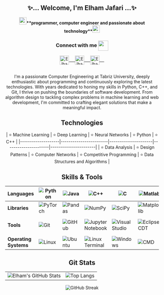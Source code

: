 <div align="center">
  <h2><strong>✨... Welcome, I'm Elham Jafari ...✨</strong></h2>
  <img src="https://github.com/rajput2107/rajput2107/blob/master/Assets/Earth.gif" width="24px"><strong>**programmer, computer engineer and passionate about technology**</strong><img src="https://github.com/rajput2107/rajput2107/blob/master/Assets/Earth.gif" width="24px">

<div align="center">
  <h3 align="center">Connect with me <img align="center" src="https://github.com/rajput2107/rajput2107/blob/master/Assets/Handshake.gif" height="33px" /></h3> 
</div>
<p align="center">
  <a href="https://www.linkedin.com/in/elhamm-jafari" target="blank">
    <img align="center" alt="Elham's LinkedIn" width="30px" src="https://www.vectorlogo.zone/logos/linkedin/linkedin-icon.svg" /> &nbsp; &nbsp;
  </a>
  <a href="https://github.com/jElhamm" target="blank">
    <img align="center" alt="Elham's GitHub" width="30px" src="https://www.vectorlogo.zone/logos/github/github-icon.svg" /> &nbsp; &nbsp;
  </a>
  <a href="mailto:elhamjafari200312@gmail.com" target="blank">
    <img align="center" alt="Elham's Email" width="30px" src="https://www.vectorlogo.zone/logos/gmail/gmail-icon.svg" /> &nbsp; &nbsp;
  </a>
</p>


## 
I'm a passionate Computer Engineering at Tabriz University, deeply enthusiastic about programming and continuously exploring the latest technologies. With years dedicated to honing my skills in Python, C++, and Git, I thrive on pushing the boundaries of software development. From algorithm design to tackling complex problems in machine learning and web development, I'm committed to crafting elegant solutions that make a meaningful impact.

## Technologies
<div align="center">
| ⭐️ Machine Learning  | ⭐️ Deep Learning  | ⭐️ Neural Networks  | ⭐️ Python  |  ⭐️ C++   |
|--------------------|------------------------|----------------------|----------------------|-----------------------|
| ⭐️ Data Analysis   |  ⭐️ Design Patterns   |  ⭐️ Computer Networks  | ⭐️ Competitive Programming  | ⭐️ Data Structures and Algorithms |
</div>


## Skills & Tools

<div align="center">

| Languages   | ![Python](https://img.shields.io/badge/-Python-333333?style=flat&logo=python) | ![Java](https://img.shields.io/badge/-Java-333333?style=flat&logo=java) | ![C++](https://img.shields.io/badge/-C++-333333?style=flat&logo=c%2B%2B)  | ![C](https://img.shields.io/badge/-C-333333?style=flat&logo=c)    | ![Matlab](https://img.shields.io/badge/-Matlab-333333?style=flat&logo=mathworks) | ![Prolog](https://img.shields.io/badge/-Prolog-333333?style=flat) | ![Verilog](https://img.shields.io/badge/-Verilog-333333?style=flat) | ![Assembly](https://img.shields.io/badge/-Assembly-333333?style=flat) | ![PHP](https://img.shields.io/badge/-PHP-333333?style=flat&logo=php) | ![HTML](https://img.shields.io/badge/-HTML-333333?style=flat&logo=html5) | ![CSS](https://img.shields.io/badge/-CSS-333333?style=flat&logo=css3) | ![LaTeX](https://img.shields.io/badge/-LaTeX-333333?style=flat&logo=latex)  |
|-------------|-------|------|------|------|-------|--------|---------|----------|-----|------|-----|--------|
| **Libraries**   | ![PyTorch](https://img.shields.io/badge/-PyTorch-333333?style=flat&logo=pytorch) | ![Pandas](https://img.shields.io/badge/-Pandas-333333?style=flat&logo=pandas) | ![NumPy](https://img.shields.io/badge/-NumPy-333333?style=flat&logo=numpy) | ![SciPy](https://img.shields.io/badge/-SciPy-333333?style=flat&logo=scipy) | ![Matplotlib](https://img.shields.io/badge/-Matplotlib-333333?style=flat&logo=matplotlib) | ![Scikit-learn](https://img.shields.io/badge/-Scikit--learn-333333?style=flat) | ![TensorFlow](https://img.shields.io/badge/-TensorFlow-333333?style=flat&logo=tensorflow) | ![Shark](https://img.shields.io/badge/-Shark-333333?style=flat&logo=shark) | ![STL](https://img.shields.io/badge/-STL-333333?style=flat&logo=c%2B%2B) | ![Eigen](https://img.shields.io/badge/-Eigen-333333?style=flat&logo=eigen) | ![Dlib](https://img.shields.io/badge/-Dlib-333333?style=flat&logo=dlib)| ![Keras](https://img.shields.io/badge/-Keras-333333?style=flat&logo=keras) | 
| **Tools**       | ![Git](https://img.shields.io/badge/-Git-333333?style=flat&logo=git) | ![GitHub](https://img.shields.io/badge/-GitHub-333333?style=flat&logo=github) | ![Jupyter Notebook](https://img.shields.io/badge/-Jupyter%20Notebook-333333?style=flat&logo=jupyter) | ![Visual Studio](https://img.shields.io/badge/-Visual%20Studio-333333?style=flat&logo=visual-studio) | ![Eclipse CDT](https://img.shields.io/badge/-Eclipse%20CDT-333333?style=flat&logo=eclipse) | ![Code::Blocks](https://img.shields.io/badge/-Code::Blocks-333333?style=flat&logo=codeblocks)         | ![pytest](https://img.shields.io/badge/-pytest-333333?style=flat&logo=pytest) | ![Proteus](https://img.shields.io/badge/-Proteus-333333?style=flat) | ![Terminal](https://img.shields.io/badge/-Terminal-333333?style=flat&logo=terminal) | ![Tracer Packet](https://img.shields.io/badge/-Tracer%20Packet-333333?style=flat) | ![Wireshark](https://img.shields.io/badge/-Wireshark-333333?style=flat) | ![MySQL](https://img.shields.io/badge/-MySQL-333333?style=flat&logo=mysql)|
| **Operating Systems**  | ![Linux](https://img.shields.io/badge/-Linux-333333?style=flat&logo=linux) | ![Ubuntu](https://img.shields.io/badge/-Ubuntu-333333?style=flat&logo=ubuntu) | ![Linux Terminal](https://img.shields.io/badge/-Linux%20Terminal-333333?style=flat&logo=linux) | ![Windows](https://img.shields.io/badge/-Windows-333333?style=flat&logo=windows) | ![CMD](https://img.shields.io/badge/-CMD-333333?style=flat&logo=windows) | ![VMware](https://img.shields.io/badge/-VMware-333333?style=flat) |  |  |  |  |  |  |

</div>


## Git Stats
</div>

<div align="center">

|  |  |
| :---: | :---: |
| ![Elham's GitHub Stats](https://github-readme-stats.vercel.app/api?username=jElhamm&&show_icons=true&theme=radical&line_height=27&v=5) | ![Top Langs](https://github-readme-stats.vercel.app/api/top-langs/?username=jElhamm&langs_count=10&theme=radical&layout=compact) |

![GitHub Streak](https://github-readme-streak-stats.herokuapp.com/?user=jElhamm&theme=radical)

</div>
